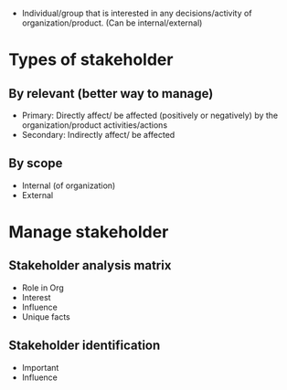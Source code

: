 - Individual/group that is interested in any decisions/activity of organization/product. (Can be internal/external)
# Types of stakeholder
## By relevant (better way to manage)
-  Primary: Directly affect/ be affected (positively or negatively) by the organization/product activities/actions
- Secondary: Indirectly affect/ be affected
## By scope
- Internal (of organization)
- External
# Manage stakeholder
## Stakeholder analysis matrix
- Role in Org
- Interest
- Influence
- Unique facts
## Stakeholder identification
- Important
- Influence

